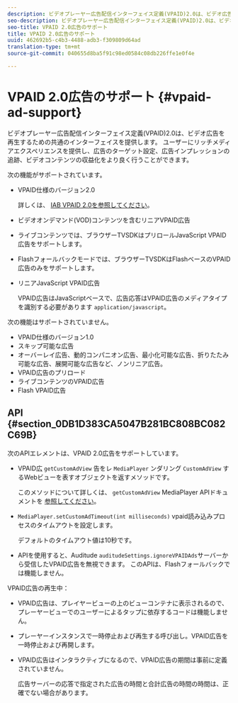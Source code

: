 ```yaml
---
description: ビデオプレーヤー広告配信インターフェイス定義(VPAID)2.0は、ビデオ広告を再生するための共通のインターフェイスを提供します。 ユーザーにリッチメディアエクスペリエンスを提供し、広告のターゲット設定、広告インプレッションの追跡、ビデオコンテンツの収益化をより良く行うことができます。
seo-description: ビデオプレーヤー広告配信インターフェイス定義(VPAID)2.0は、ビデオ広告を再生するための共通のインターフェイスを提供します。 ユーザーにリッチメディアエクスペリエンスを提供し、広告のターゲット設定、広告インプレッションの追跡、ビデオコンテンツの収益化をより良く行うことができます。
seo-title: VPAID 2.0広告のサポート
title: VPAID 2.0広告のサポート
uuid: 462692b5-c4b3-4488-adb3-f309809d64ad
translation-type: tm+mt
source-git-commit: 040655d8ba5f91c98ed0584c08db226ffe1e0f4e

---
```



# VPAID 2.0広告のサポート {#vpaid-ad-support}

ビデオプレーヤー広告配信インターフェイス定義(VPAID)2.0は、ビデオ広告を再生するための共通のインターフェイスを提供します。 ユーザーにリッチメディアエクスペリエンスを提供し、広告のターゲット設定、広告インプレッションの追跡、ビデオコンテンツの収益化をより良く行うことができます。

次の機能がサポートされています。

* VPAID仕様のバージョン2.0

   詳しくは、 [IAB VPAID 2.0を参照してください](https://www.iab.com/guidelines/digital-video-player-ad-interface-definition-vpaid-2-0/)。
* ビデオオンデマンド(VOD)コンテンツを含むリニアVPAID広告
* ライブコンテンツでは、ブラウザーTVSDKはプリロールJavaScript VPAID広告をサポートします。
* Flashフォールバックモードでは、ブラウザーTVSDKはFlashベースのVPAID広告のみをサポートします。
* リニアJavaScript VPAID広告

   VPAID広告はJavaScriptベースで、広告応答はVPAID広告のメディアタイプを識別する必要があります `application/javascript`。

次の機能はサポートされていません。

* VPAID仕様のバージョン1.0
* スキップ可能な広告
* オーバーレイ広告、動的コンパニオン広告、最小化可能な広告、折りたたみ可能な広告、展開可能な広告など、ノンリニア広告。
* VPAID広告のプリロード
* ライブコンテンツのVPAID広告
* Flash VPAID広告

## API {#section_0DB1D383CA5047B281BC808BC082C69B}

次のAPIエレメントは、VPAID 2.0広告をサポートしています。

* VPAID広 `getCustomAdView` 告をレ `MediaPlayer` ンダリング `CustomAdView` するWebビューを表すオブジェクトを返すメソッドです。

   このメソッドについて詳しくは、 `getCustomAdView` MediaPlayer APIドキュメントを [参照してください](https://help.adobe.com/en_US/primetime/api/psdk/browser_tvsdk/AdobePSDK.MediaPlayer.html)。

* `MediaPlayer.setCustomAdTimeout(int milliseconds)` vpaid読み込みプロセスのタイムアウトを設定します。

   デフォルトのタイムアウト値は10秒です。

* APIを使用すると、Auditude `auditudeSettings.ignoreVPAIDAds`サーバーから受信したVPAID広告を無視できます。 このAPIは、Flashフォールバックでは機能しません。

VPAID広告の再生中：

* VPAID広告は、プレイヤービューの上のビューコンテナに表示されるので、プレーヤービューでのユーザーによるタップに依存するコードは機能しません。
* プレーヤーインスタンスで一時停止および再生する呼び出し。VPAID広告を一時停止および再開します。
* VPAID広告はインタラクティブになるので、VPAID広告の期間は事前に定義されていません。

   広告サーバーの応答で指定された広告の時間と合計広告の時間の時間は、正確でない場合があります。